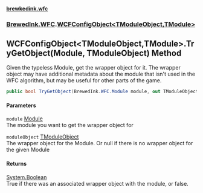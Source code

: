 #### [brewkedink.wfc](index.md 'index')
### [BrewedInk.WFC](BrewedInk_WFC.md 'BrewedInk.WFC').[WCFConfigObject&lt;TModuleObject,TModule&gt;](WCFConfigObject_TModuleObject_TModule_.md 'BrewedInk.WFC.WCFConfigObject&lt;TModuleObject,TModule&gt;')
## WCFConfigObject&lt;TModuleObject,TModule&gt;.TryGetObject(Module, TModuleObject) Method
Given the typeless Module, get the wrapper object for it. The wrapper object may have additional metadata about the module that isn't used in the WFC algorithm, but may be useful for other parts of the game.  
```csharp
public bool TryGetObject(BrewedInk.WFC.Module module, out TModuleObject moduleObject);
```
#### Parameters
<a name='BrewedInk_WFC_WCFConfigObject_TModuleObject_TModule__TryGetObject(BrewedInk_WFC_Module_TModuleObject)_module'></a>
`module` [Module](Module.md 'BrewedInk.WFC.Module')  
The module you want to get the wrapper object for
  
<a name='BrewedInk_WFC_WCFConfigObject_TModuleObject_TModule__TryGetObject(BrewedInk_WFC_Module_TModuleObject)_moduleObject'></a>
`moduleObject` [TModuleObject](WCFConfigObject_TModuleObject_TModule_.md#BrewedInk_WFC_WCFConfigObject_TModuleObject_TModule__TModuleObject 'BrewedInk.WFC.WCFConfigObject&lt;TModuleObject,TModule&gt;.TModuleObject')  
The wrapper object for the Module. Or null if there is no wrapper object for the given Module
  
#### Returns
[System.Boolean](https://docs.microsoft.com/en-us/dotnet/api/System.Boolean 'System.Boolean')  
True if there was an associated wrapper object with the module, or false.
